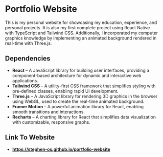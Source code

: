# Portfolio Website  
This is my personal website for showcasing my education, experience, and personal projects. It is also my first complete project using React Native with TypeScript and Tailwind CSS. Additionally, I incorporated my computer graphics knowledge by implementing an animated background rendered in real-time with Three.js.  

## Dependencies  
- **React** – A JavaScript library for building user interfaces, providing a component-based architecture for dynamic and interactive web applications.  
- **Tailwind CSS** – A utility-first CSS framework that simplifies styling with pre-defined classes, enabling rapid UI development.  
- **Three.js** – A JavaScript library for rendering 3D graphics in the browser using WebGL, used to create the real-time animated background.  
- **Framer Motion** – A powerful animation library for React, enabling smooth transitions and interactions.  
- **Recharts** – A charting library for React that simplifies data visualization with customizable, responsive graphs.  

## Link To Website
- **https://stephen-os.github.io/portfolio-website**